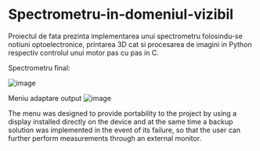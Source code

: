 # Spectrometru-in-domeniul-vizibil
Proiectul de fata prezinta implementarea unui spectrometru folosindu-se notiuni optoelectronice, printarea 3D cat si procesarea de imagini in Python respectiv controlul unui motor pas cu pas in C.

Spectrometru final:

![image](https://github.com/calinsas23/Spectrometru-n-domeniul-vizibil/assets/103383246/f6689a33-7d97-40c7-8a40-0f13bcc99241)

Meniu adaptare output
![image](https://github.com/calinsas23/Spectrometru-n-domeniul-vizibil/assets/103383246/c46e03ef-ef59-4bcf-970c-95682ecd6790)

  The menu was designed to provide portability to the project by using a display installed directly on the device and at the same time a backup solution was implemented in the event of its failure, so that the user can further perform measurements through an external monitor.
